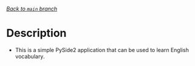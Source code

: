 [_Back to `main` branch_](https://github.com/cuongpiger/python)

# Description
* This is a simple PySide2 application that can be used to learn English vocabulary.
